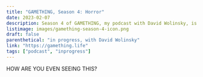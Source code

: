 ```yaml
---
title: "GAMETHING, Season 4: Horror"
date: 2023-02-07
description: Season 4 of GAMETHING, my podcast with David Wolinsky, is about horror games! We're exchanging answering machine messages about games like *Alone in the Dark*, *Anatomy*, and *Who's Lila?*!
listimage: images/gamething-season-4-icon.png
draft: false
parenthetical: "in progress, with David Wolinsky"
link: "https://gamething.life"
tags: ["podcast", "inprogress"]
---
```


HOW ARE YOU EVEN SEEING THIS?

